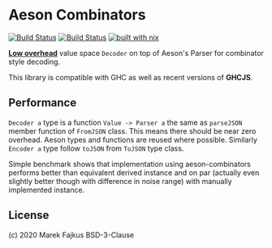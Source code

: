 # Aeson Combinators

[![Build Status](https://travis-ci.org/turboMaCk/aeson-combinators.svg?branch=master)](https://travis-ci.org/turboMaCk/aeson-combinators)
[![Build Status](https://img.shields.io/endpoint.svg?url=https%3A%2F%2Factions-badge.atrox.dev%2FturboMaCk%2Faeson-combinators%2Fbadge%3Fref%3Dmaster&style=flat)](https://actions-badge.atrox.dev/turboMaCk/aeson-combinators/goto?ref=master)
[![built with nix](https://builtwithnix.org/badge.svg)](https://builtwithnix.org)

[**Low overhead**](#performance) value space `Decoder`
on top of Aeson's Parser for combinator style decoding.

This library is compatible with GHC as well as recent versions of **GHCJS**.

## Performance

`Decoder a` type is a function `Value -> Parser a` the same as `parseJSON`
member function of `FromJSON` class. This means there should be near zero overhead.
Aeson types and functions are reused where possible. Similarly `Encoder a` type
follow `toJSON` from `ToJSON` type class.

Simple benchmark shows that implementation using aeson-combinators performs better
than equivalent derived instance and on par (actually even slightly better though with difference in noise range)
with manually implemented instance.

## License

(c) 2020 Marek Fajkus
BSD-3-Clause
